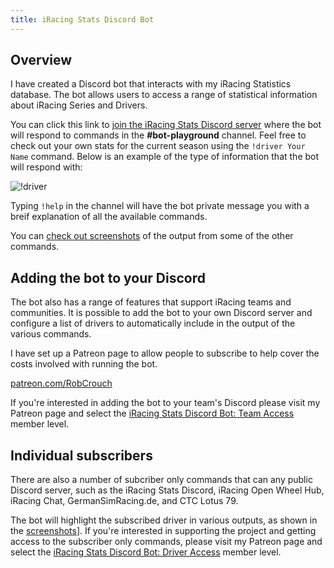 ```yaml
---
title: iRacing Stats Discord Bot
---
```


## Overview

I have created a Discord bot that interacts with my iRacing Statistics database. The bot allows users to access a range of statistical information about iRacing Series and Drivers.

You can click this link to [join the iRacing Stats Discord server](https://irstatsbot.fuzzwah.com/discord) where the bot will respond to commands in the **#bot-playground** channel. Feel free to check out your own stats for the current season using the `!driver Your Name` command. Below is an example of the type of information that the bot will respond with:

![!driver](https://user-images.githubusercontent.com/658935/100395468-255c5300-3095-11eb-8d52-dbfa5f1a7d5c.png)

Typing `!help` in the channel will have the bot private message you with a breif explanation of all the available commands.

You can [check out screenshots](screenshots.html) of the output from some of the other commands.

## Adding the bot to your Discord

The bot also has a range of features that support iRacing teams and communities. It is possible to add the bot to your own Discord server and configure a list of drivers to automatically include in the output of the various commands.

I have set up a Patreon page to allow people to subscribe to help cover the costs involved with running the bot.

[patreon.com/RobCrouch](https://patreon.com/RobCrouch)

If you're interested in adding the bot to your team's Discord please visit my Patreon page and select the [iRacing Stats Discord Bot: Team Access](https://www.patreon.com/join/RobCrouch/checkout?rid=5846445) member level.

## Individual subscribers

There are also a number of subcriber only commands that can any public Discord server, such as the iRacing Stats Discord, iRacing Open Wheel Hub, iRacing Chat, GermanSimRacing.de, and CTC Lotus 79.

The bot will highlight the subscribed driver in various outputs, as shown in the [screenshots](screenshots.html)]. If you're interested in supporting the project and getting access to the subscriber only commands, please visit my Patreon page and select the [iRacing Stats Discord Bot: Driver Access](https://www.patreon.com/join/RobCrouch/checkout?rid=5846474) member level.

